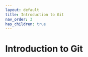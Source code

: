 ```yaml
---
layout: default
title: Introduction to Git
nav_order: 3
has_children: true
---
```


# Introduction to Git
